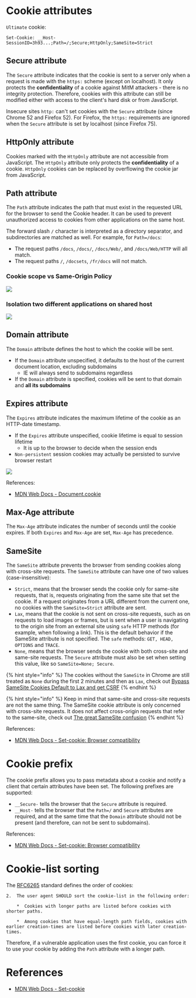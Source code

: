# Cookie attributes

`Ultimate` cookie:

```http
Set-Cookie: __Host-SessionID=3h93...;Path=/;Secure;HttpOnly;SameSite=Strict
```

## Secure attribute

The `Secure` attribute indicates that the cookie is sent to a server only when a request is made with the `https:` scheme (except on localhost). It only protects the **confidentiality** of a cookie against MitM attackers - there is no integrity protection. Therefore, cookies with this attribute can still be modified either with access to the client's hard disk or from JavaScript.

Insecure sites `http:` can't set cookies with the `Secure` attribute (since Chrome 52 and Firefox 52). For Firefox, the `https:` requirements are ignored when the `Secure` attribute is set by localhost (since Firefox 75).

## HttpOnly attribute

Cookies marked with the `HttpOnly` attribute are not accessible from JavaScript. The `HttpOnly` attribute only protects the **confidentiality** of a cookie. `HttpOnly` cookies can be replaced by overflowing the cookie jar from JavaScript.

## Path attribute

The `Path` attribute indicates the path that must exist in the requested URL for the browser to send the Cookie header. It can be used to prevent unauthorized access to cookies from other applications on the same host.

The forward slash `/` character is interpreted as a directory separator, and subdirectories are matched as well. For example, for `Path=/docs`:

- The request paths `/docs`, `/docs/`, `/docs/Web/`, and `/docs/Web/HTTP` will all match.
- The request paths `/`, `/docsets`, `/fr/docs` will not match.

### Cookie scope vs Same-Origin Policy

![](/Web%20Application/Cookie%20Security/img/scope-sop-cookie.png)

### Isolation two different applications on shared host

![](/Web%20Application/Cookie%20Security/img/isolation-sop-cookie.png)

## Domain attribute

The `Domain` attribute defines the host to which the cookie will be sent.

- If the `Domain` attribute unspecified, it defaults to the host of the current document location, excluding subdomains
    - IE will always send to subdomains regardless
- If the `Domain` attribute is specified, cookies will be sent to that domain and **all its subdomains**

## Expires attribute

The `Expires` attribute indicates the maximum lifetime of the cookie as an HTTP-date timestamp.

- If the `Expires` attribute unspecified, cookie lifetime is equal to session lifetime
    - It is up to the browser to decide when the session ends
- `Non-persistent` session cookies may actually be persisted to survive browser restart

![](/Web%20Application/Cookie%20Security/img/cookie-survive.png)

References:
- [MDN Web Docs - Document.cookie](https://developer.mozilla.org/en-US/docs/Web/API/document/cookie)

## Max-Age attribute

The `Max-Age` attribute indicates the number of seconds until the cookie expires. If both `Expires` and `Max-Age` are set, `Max-Age` has precedence.

## SameSite

The `SameSite` attribute prevents the browser from sending cookies along with cross-site requests. The `SameSite` attribute can have one of two values (case-insensitive):

- `Strict`, means that the browser sends the cookie only for same-site requests, that is, requests originating from the same site that set the cookie. If a request originates from a URL different from the current one, no cookies with the `SameSite=Strict` attribute are sent.
- `Lax`, means that the cookie is not sent on cross-site requests, such as on requests to load images or frames, but is sent when a user is navigating to the origin site from an external site using `safe` HTTP methods (for example, when following a link). This is the default behavior if the SameSite attribute is not specified. The `safe` methods: `GET, HEAD, OPTIONS` and `TRACE`.
- `None`, means that the browser sends the cookie with both cross-site and same-site requests. The `Secure` attribute must also be set when setting this value, like so `SameSite=None; Secure`.

{% hint style="info" %}
The cookies without the `SameSite` in Chrome are still treated as `None` during the first 2 minutes and then as `Lax`, check out [Bypass SameSite Cookies Default to Lax and get CSRF](https://medium.com/@renwa/bypass-samesite-cookies-default-to-lax-and-get-csrf-343ba09b9f2b)
{% endhint %}

{% hint style="info" %}
Keep in mind that same-site and cross-site requests are not the same thing. The SameSite cookie attribute is only concerned with cross-site requests. It does not affect cross-origin requests that refer to the same-site, check out [The great SameSite confusion](https://jub0bs.com/posts/2021-01-29-great-samesite-confusion/)
{% endhint %}

References:
- [MDN Web Docs - Set-cookie: Browser compatibility](https://developer.mozilla.org/en-US/docs/Web/HTTP/Headers/Set-Cookie#Browser_compatibility)

# Cookie prefix

The cookie prefix allows you to pass metadata about a cookie and notify a client that certain attributes have been set. The following prefixes are supported:

- `__Secure-` tells the browser that the `Secure` attribute is required.
- `__Host-` tells the browser that the `Path=/` and `Secure` attributes are required, and at the same time that the `Domain` attribute should not be present (and therefore, can not be sent to subdomains).

References:
- [MDN Web Docs - Set-cookie: Browser compatibility](https://developer.mozilla.org/en-US/docs/Web/HTTP/Headers/Set-Cookie#Browser_compatibility)

# Cookie-list sorting

The [RFC6265](https://tools.ietf.org/html/rfc6265#section-5.4) standard defines the order of cookies:

```
2.  The user agent SHOULD sort the cookie-list in the following order:

    *  Cookies with longer paths are listed before cookies with shorter paths.

    *  Among cookies that have equal-length path fields, cookies with earlier creation-times are listed before cookies with later creation-times.
```

Therefore, if a vulnerable application uses the first cookie, you can force it to use your cookie by adding the `Path` attribute with a longer path. 

# References

- [MDN Web Docs - Set-cookie](https://developer.mozilla.org/en-US/docs/Web/HTTP/Headers/Set-Cookie)
